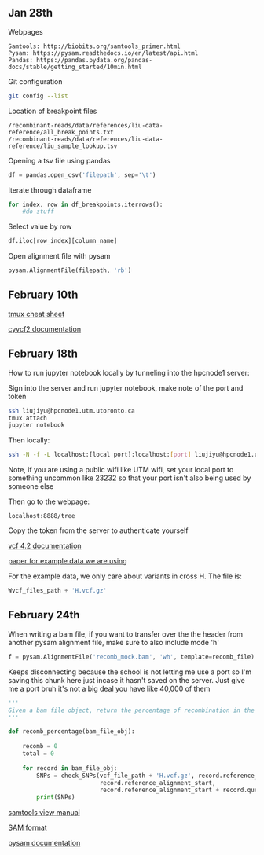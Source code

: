 
## Jan 28th

Webpages
```
Samtools: http://biobits.org/samtools_primer.html
Pysam: https://pysam.readthedocs.io/en/latest/api.html
Pandas: https://pandas.pydata.org/pandas-docs/stable/getting_started/10min.html
```

Git configuration
```bash
git config --list
```

Location of breakpoint files
```
/recombinant-reads/data/references/liu-data-reference/all_break_points.txt
/recombinant-reads/data/references/liu-data-reference/liu_sample_lookup.tsv
```

Opening a tsv file using pandas
```python
df = pandas.open_csv('filepath', sep='\t')
```

Iterate through dataframe
```python
for index, row in df_breakpoints.iterrows():
    #do stuff
```

Select value by row
```python
df.iloc[row_index][column_name]
```

Open alignment file with pysam
```python
pysam.AlignmentFile(filepath, 'rb')
```

## February 10th

[tmux cheat sheet](https://tmuxcheatsheet.com/)

[cyvcf2 documentation](https://brentp.github.io/cyvcf2/)

## February 18th

How to run jupyter notebook locally by tunneling into the hpcnode1 server:

Sign into the server and run jupyter notebook, make note of the port and token
```bash
ssh liujiyu@hpcnode1.utm.utoronto.ca
tmux attach
jupyter notebook
```

Then locally:
```bash
ssh -N -f -L localhost:[local port]:localhost:[port] liujiyu@hpcnode1.utm.utoronto.ca
```

Note, if you are using a public wifi like UTM wifi, set your local port
to something uncommon like 23232 so that your port isn't also being used by someone else

Then go to the webpage:
```
localhost:8888/tree
```

Copy the token from the server to authenticate yourself

[vcf 4.2 documentation](https://samtools.github.io/hts-specs/VCFv4.2.pdf)

[paper for example data we are using](https://www.nature.com/articles/s41559-017-0372-7)

For the example data, we only care about variants in cross H. The file is:
```python
Wvcf_files_path + 'H.vcf.gz'
```

## February 24th

When writing a bam file, if you want to transfer over the the header from another pysam alignment file, make sure to also include mode 'h'

```python
f = pysam.AlignmentFile('recomb_mock.bam', 'wh', template=recomb_file)
```

Keeps disconnecting because the school is not letting me use a port so I'm saving this chunk here just incase it hasn't saved on the server. Just give me a port bruh it's not a big deal you have like 40,000 of them

```python
'''
Given a bam file object, return the percentage of recombination in the bam files
'''

def recomb_percentage(bam_file_obj):
    
    recomb = 0
    total = 0
    
    for record in bam_file_obj:
        SNPs = check_SNPs(vcf_file_path + 'H.vcf.gz', record.reference_name, 
                          record.reference_alignment_start,
                          record.reference_alignment_start + record.query_alignment_length)
        print(SNPs)
```

[samtools view manual](https://www.htslib.org/doc/samtools-view.html)

[SAM format](https://samtools.github.io/hts-specs/SAMv1.pdf)

[pysam documentation](https://pysam.readthedocs.io/en/latest/api.html)
